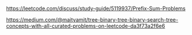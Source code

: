 https://leetcode.com/discuss/study-guide/5119937/Prefix-Sum-Problems

https://medium.com/@maityamit/tree-binary-tree-binary-search-tree-concepts-with-all-curated-problems-on-leetcode-da3f73a2f6e6
